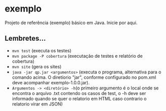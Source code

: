 # exemplo
Projeto de referência (exemplo) básico em Java. Inicie por aqui.

## Lembretes...
- `mvn test` (executa os testes)
- `mvn package -P cobertura` (executação de testes e relatório de cobertura)
- `mvn site` (gera os sites)
- `java -jar qp.jar <argumentos>` (executa o programa, alternativa para o comando acima. O diretíorio "jar", conforme configurado no pom.xml deve acompanhar exemplo-1.0.0.jar).
- `Argumentos -> <diretório> -h`(o primeiro argumento é o local onde se encontra o arquivo .txt contendo os casos de test, o -h deve ser informado quando se quer o relatorio em HTML caso contrario o relatorio virar em JSON)
